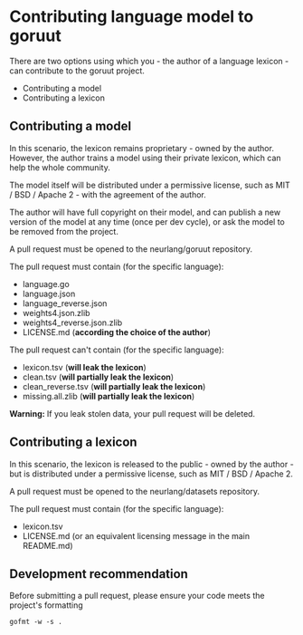 # Contributing language model to goruut

There are two options using which you - the author of a language lexicon - can
contribute to the goruut project.

- Contributing a model
- Contributing a lexicon

## Contributing a model

In this scenario, the lexicon remains proprietary - owned by the author.
However, the author trains a model using their private lexicon, which can help
the whole community.

The model itself will be distributed under a permissive license, such as MIT /
BSD / Apache 2 - with the agreement of the author.

The author will have full copyright on their model, and can publish a new version
of the model at any time (once per dev cycle), or ask the model to be removed
from the project.

A pull request must be opened to the neurlang/goruut repository.

The pull request must contain (for the specific language):
- language.go
- language.json
- language_reverse.json
- weights4.json.zlib
- weights4_reverse.json.zlib
- LICENSE.md (**according the choice of the author**)

The pull request can't contain (for the specific language):
- lexicon.tsv (**will leak the lexicon**)
- clean.tsv (**will partially leak the lexicon**)
- clean_reverse.tsv (**will partially leak the lexicon**)
- missing.all.zlib (**will partially leak the lexicon**)

**Warning:** If you leak stolen data, your pull request will be deleted.

## Contributing a lexicon

In this scenario, the lexicon is released to the public - owned by the author -
but is distributed under a permissive license, such as MIT / BSD / Apache 2.

A pull request must be opened to the neurlang/datasets repository.

The pull request must contain (for the specific language):
- lexicon.tsv
- LICENSE.md (or an equivalent licensing message in the main README.md)

## Development recommendation

Before submitting a pull request, please ensure your code meets the project's formatting

```console
gofmt -w -s .
```